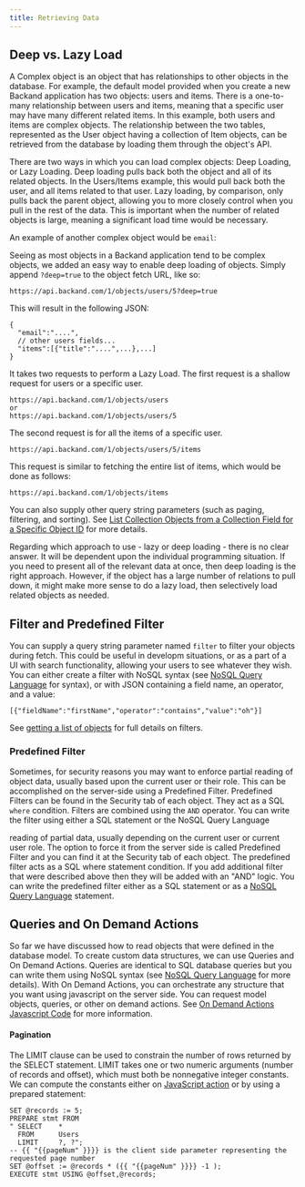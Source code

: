 ```yaml
---
title: Retrieving Data
---
```

## Deep vs. Lazy Load
A Complex object is an object that has relationships to other objects in the database. For example, the default model provided when you create a new Backand application has two objects: users and items. There is a one-to-many relationship between users and items, meaning that a specific user may have many different related items. In this example, both users and items are complex objects. The relationship between the two tables, represented as the User object having a collection of Item objects, can be retrieved from the database by loading them through the object's API.

There are two ways in which you can load complex objects: Deep Loading, or Lazy Loading. Deep loading pulls back both the object and all of its related objects. In the Users/Items example, this would pull back both the user, and all items related to that user. Lazy loading, by comparison, only pulls back the parent object, allowing you to more closely control when you pull in the rest of the data. This is important when the number of related objects is large, meaning a significant load time would be necessary.

An example of another complex object would be  `email`:


Seeing as most objects in a Backand application tend to  be complex objects, we added an easy way to enable deep loading of objects. Simply append `?deep=true` to the object fetch URL, like so:

```
https://api.backand.com/1/objects/users/5?deep=true
```

This will result in the following JSON:

```
{
  "email":"....",
  // other users fields...
  "items":[{"title":"....",...},...]
}
```

It takes two requests to perform a Lazy Load. The first request is a shallow request for users or a specific user.

```
https://api.backand.com/1/objects/users
or 
https://api.backand.com/1/objects/users/5
```

The second request is for all the items of a specific user.

```
https://api.backand.com/1/objects/users/5/items
```

This request is similar to fetching the entire list of items, which would be done as follows:

```
https://api.backand.com/1/objects/items
```

You can also supply other query string parameters (such as paging, filtering, and sorting). See [List Collection Objects from a Collection Field for a Specific Object ID](http://docs.backand.com/en/latest/apidocs/apidescription/index.html#list-collection-objects-from-a-collection-field-for-a-specific-object-id) for more details.

Regarding which approach to use - lazy or deep loading - there is no clear answer. It will be dependent upon the individual programming situation. If you need to present all of the relevant data at once, then deep loading is the right approach. However, if the object has a large number of relations to pull down, it might make more sense to do a lazy load, then selectively load related objects as needed.

## Filter and Predefined Filter

You can supply a query string parameter named `filter` to filter your objects during fetch. This could be useful in developm situations, or as a part of a UI with search functionality, allowing your users to see whatever they wish. You can either create a filter with NoSQL syntax (see [NoSQL Query Language](../apidocs/nosql_query_language/NoSQL_Query_Language) for syntax), or with JSON containing a field name, an operator, and a value:

```
[{"fieldName":"firstName","operator":"contains","value":"oh"}]
```

See [getting a list of objects](http://docs.backand.com/en/latest/apidocs/apidescription/index.html#list-of-objects) for full details on filters.

### Predefined Filter

Sometimes, for security reasons you may want to enforce partial reading of object data, usually based upon the current user or their role. This can be accomplished on the server-side using a Predefined Filter. Predefined Filters can be found in the Security tab of each object. They act as a SQL `where` condition. Filters are combined using the `AND` operator. You can write the filter using either a SQL statement or the NoSQL Query Language

 reading of partial data, usually depending on the current user or current user role. The option to force it from the server side is called Predefined Filter and you can find it at the Security tab of each object. The predefined filter acts as a SQL where statement condition. If you add additional filter that were described above then they will be added with an "AND" logic. You can write the predefined filter either as a SQL statement or as a [NoSQL Query Language](../apidocs/nosql_query_language/NoSQL_Query_Language) statement.

## Queries and On Demand Actions

So far we have discussed how to read objects that were defined in the database model. To create custom data structures, we can use Queries and On Demand Actions. Queries are identical to SQL database queries but you can write them using NoSQL syntax (see [NoSQL Query Language](../apidocs/nosql_query_language/NoSQL_Query_Language) for more details). With On Demand Actions, you can orchestrate any structure that you want using javascript on the server side. You can request model objects, queries, or other on demand actions. See [On Demand Actions Javascript Code](http://docs.backand.com/en/latest/apidocs/customactions/index.html#server-side-javascript-code) for more information.

#### Pagination

The LIMIT clause can be used to constrain the number of rows returned by the SELECT statement. LIMIT takes one or two numeric arguments (number of records and offset), which must both be nonnegative integer constants. We can compute the constants either on [JavaScript action](../../apidocs/customactions/index.html#server-side-javascript-code) or by using a prepared statement:
```
SET @records := 5;
PREPARE stmt FROM
" SELECT    *
  FROM      Users
  LIMIT     ?, ?";
-- {{ "{{pageNum" }}}} is the client side parameter representing the requested page number
SET @offset := @records * ({{ "{{pageNum" }}}} -1 );
EXECUTE stmt USING @offset,@records;
```
